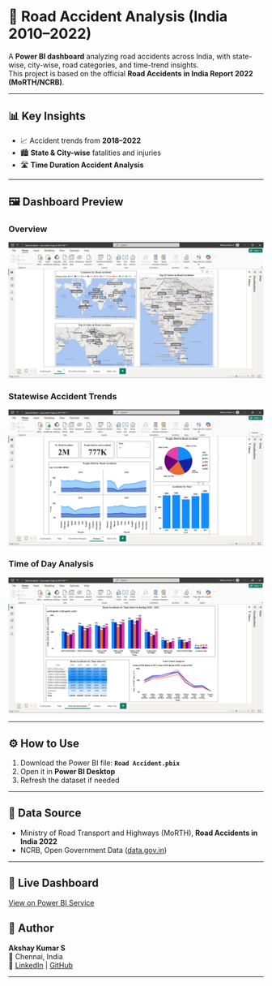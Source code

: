 # 🚦 Road Accident Analysis (India 2010–2022)

A **Power BI dashboard** analyzing road accidents across India, with state-wise, city-wise, road categories, and time-trend insights.  
This project is based on the official **Road Accidents in India Report 2022 (MoRTH/NCRB)**.

---

## 📊 Key Insights

- 📈 Accident trends from **2018–2022**  
- 🏙️ **State & City-wise** fatalities and injuries  
- 🛣️ **Time Duration Accident Analysis**
---


## 🖼️ Dashboard Preview

### Overview
![Dashboard Preview](images/dashboard_overview.png)

### Statewise Accident Trends
![Statewise Trends](images/Month_Year_Analysis.png)

### Time of Day Analysis
![Time Analysis](images/time_analysis.png)

---

## ⚙️ How to Use

1. Download the Power BI file: **`Road Accident.pbix`**  
2. Open it in **Power BI Desktop**  
3. Refresh the dataset if needed  

---

## 📌 Data Source

- Ministry of Road Transport and Highways (MoRTH), **Road Accidents in India 2022**  
- NCRB, Open Government Data ([data.gov.in](https://morth.nic.in/sites/default/files/RA_2022_30_Oct.pdf))  

---

## 🔗 Live Dashboard
[View on Power BI Service](https://app.powerbi.com/view?r=eyJrIjoiZDdiMDY2NWQtMThiYi00NDAzLTlkZWUtNjA0YmE1ZjliMmNhIiwidCI6IjQyYzJjNGE0LTcyMTEtNGEwNC1hNTk4LWEyN2Q1YWIzMjY4MSJ9)

## 👤 Author

**Akshay Kumar S**  
📍 Chennai, India  
🔗 [LinkedIn](https://www.linkedin.com/) | [GitHub](https://github.com/your-username)

---








